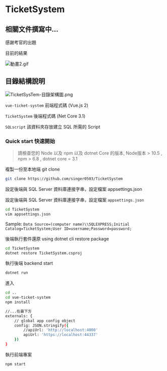 # **TicketSystem**
## **相關文件撰寫中...**
感謝考官的出題

目前的結果

![動畫2.gif](https://grizzled-coat-756.notion.site/image/https%3A%2F%2Fs3-us-west-2.amazonaws.com%2Fsecure.notion-static.com%2F3018b9e1-943c-4b3a-b742-61cb784e80a6%2F%E5%8B%95%E7%95%AB2.gif?table=block&id=98572ddb-e2b4-4ebf-92cc-8fe216de7847&spaceId=9923dfc3-318e-4dec-aaef-cfd17e7f129b&userId=&cache=v2)

## 目錄結構說明

![TicketSysTem-目錄架構圖.png](https://grizzled-coat-756.notion.site/image/https%3A%2F%2Fs3-us-west-2.amazonaws.com%2Fsecure.notion-static.com%2Fb9557db3-8eca-4b4a-a534-d360e23cc662%2FTicketSysTem-%E7%A8%8B%E5%BC%8F%E6%9E%B6%E6%A7%8B%E5%9C%96_(1).png?table=block&id=c3b56066-5856-4b4c-bf39-66fa1abe1852&spaceId=9923dfc3-318e-4dec-aaef-cfd17e7f129b&width=1720&userId=&cache=v2)

`vue-ticket-system` 前端程式碼 (Vue.js 2)

`TicketSystem` 後端程式碼 (Net Core 3.1)

`SQLscript` 該資料夾存放建立 SQL 所需的 Script

### **Quick start 快速開始**

> 請檢查您的 Node 以及 npm 以及 dotnet Core 的版本, Node版本 > 10.5 , npm > 6.8 , dotnet core = 3.1
> 

複製一份至本地端 git clone 

```bash
git clone https://github.com/singer0503/TicketSystem
```

設定後端與 SQL Server 資料庫連接字串，設定檔案 appsettings.json

設定後端與 SQL Server 資料庫連接字串，設定檔案 `appsettings.json`

```bash
cd TicketSystem
vim appsettings.json
```

Sample: `Data Source=(computer name)\\SQLEXPRESS;Initial Catalog=TicketSystem;User ID=username;Password=password;`

後端執行套件還原 using dotnet cli restore package

```bash
cd TicketSystem
dotnet restore TicketSystem.csproj
```

執行後端 backend start

```bash
dotnet run
```

進入

```bash
cd ..
cd vue-ticket-system
npm install
```

```bash
//...在最下方
externals: {
    // global app config object
    config: JSON.stringify({
        //apiUrl: 'http://localhost:4000'
        apiUrl: 'https://localhost:44337'
    })
}
```

執行前端專案

```bash
npm start
```